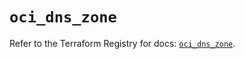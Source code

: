 # `oci_dns_zone`

Refer to the Terraform Registry for docs: [`oci_dns_zone`](https://registry.terraform.io/providers/hashicorp/oci/7.19.0/docs/resources/dns_zone).
